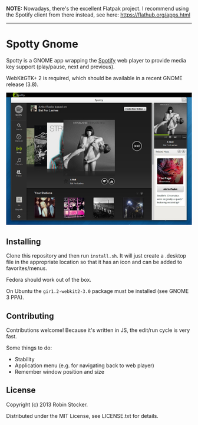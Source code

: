 **NOTE:** Nowadays, there's the excellent Flatpak project. I recommend using the Spotify client from there instead, see here: https://flathub.org/apps.html

---

Spotty Gnome
============

Spotty is a GNOME app wrapping the [Spotify][spotify] web player to
provide media key support (play/pause, next and previous).

WebKitGTK+ 2 is required, which should be available in a recent GNOME
release (3.8).

![Screenshot](img/screenshot.jpg)

Installing
----------

Clone this repository and then run `install.sh`. It will just create a .desktop
file in the appropriate location so that it has an icon and can be added to
favorites/menus.

Fedora should work out of the box.

On Ubuntu the `gir1.2-webkit2-3.0` package must be installed (see GNOME 3 PPA).

Contributing
------------

Contributions welcome! Because it's written in JS, the edit/run cycle is
very fast.

Some things to do:

* Stability
* Application menu (e.g. for navigating back to web player)
* Remember window position and size

License
-------

Copyright (c) 2013 Robin Stocker.

Distributed under the MIT License, see LICENSE.txt for details.


[spotify]: https://www.spotify.com/
